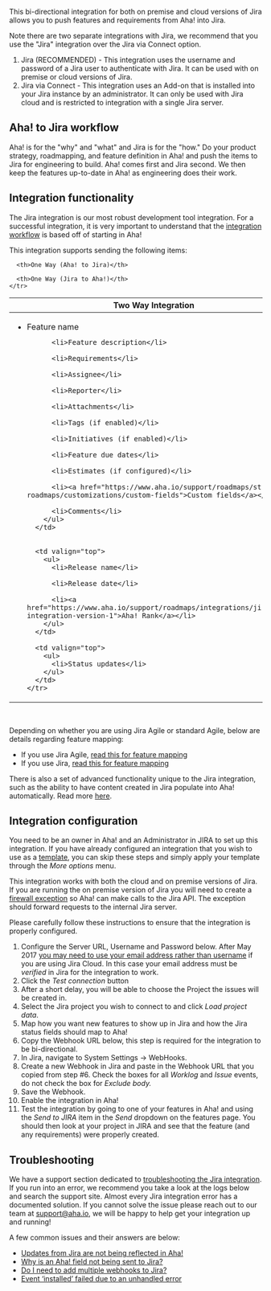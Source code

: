 This bi-directional integration for both on premise and cloud versions of Jira allows you to push features and requirements from Aha! into Jira.

Note there are two separate integrations with Jira, we recommend that you use the "Jira" integration over the Jira via Connect option.

1. Jira (RECOMMENDED) - This integration uses the username and password of a Jira user to authenticate with Jira. It can be used with on premise or cloud versions of Jira.
2. Jira via Connect - This integration uses an Add-on that is installed into your Jira instance by an administrator. It can only be used with Jira cloud and is restricted to integration with a single Jira server.

## Aha! to Jira workflow

Aha! is for the "why" and "what" and Jira is for the "how."
Do your product strategy, roadmapping, and feature definition in Aha! and push the items to Jira for engineering to build.
Aha! comes first and Jira second. We then keep the features up-to-date in Aha! as engineering does their work.

## Integration functionality

The Jira integration is our most robust development tool integration. For a successful integration, it is very important to understand that the [integration workflow](https://www.aha.io/support/roadmaps/integrations/jira/jira-integration-version-1) is based off of starting in Aha!

This integration supports sending the following items:

<table class='record-table'>
  <thead>
    <tr>
      <th>Two Way Integration</th>

      <th>One Way (Aha! to Jira)</th>

      <th>One Way (Jira to Aha!)</th>
    </tr>

  </thead>
  <tbody>
    <tr>
      <td valign="top">
        <ul>
          <li>Feature name</li>

          <li>Feature description</li>

          <li>Requirements</li>

          <li>Assignee</li>

          <li>Reporter</li>

          <li>Attachments</li>

          <li>Tags (if enabled)</li>

          <li>Initiatives (if enabled)</li>

          <li>Feature due dates</li>

          <li>Estimates (if configured)</li>

          <li><a href="https://www.aha.io/support/roadmaps/strategic-roadmaps/customizations/custom-fields">Custom fields</a></li>

          <li>Comments</li>
        </ul>
      </td>


      <td valign="top">
        <ul>
          <li>Release name</li>

          <li>Release date</li>

          <li><a href="https://www.aha.io/support/roadmaps/integrations/jira/jira-integration-version-1">Aha! Rank</a></li>
        </ul>
      </td>

      <td valign="top">
        <ul>
          <li>Status updates</li>
        </ul>
      </td>
    </tr>

  </tbody>
</table>
<br/>

Depending on whether you are using Jira Agile or standard Agile, below are details regarding feature mapping:

- If you use Jira Agile, [read this for feature mapping](https://www.aha.io/support/roadmaps/integrations/jira/jira-integration-version-1)
- If you use Jira, [read this for feature mapping](https://www.aha.io/support/roadmaps/integrations/jira/jira-integration-version-1)

There is also a set of advanced functionality unique to the Jira integration, such as the ability to have content created in Jira populate into Aha! automatically. Read more [here](https://www.aha.io/support/roadmaps/integrations/jira/jira-integration-version-1).

## Integration configuration

You need to be an owner in Aha! and an Administrator in JIRA to set up this integration. If you have already configured an integration that you wish to use as a [template](https://www.aha.io/support/roadmaps/integrations/jira/jira-integration-version-1), you can skip these steps and simply apply your template through the _More options_ menu.

This integration works with both the cloud and on premise versions of Jira. If you are running the on premise version of Jira you will need to create a [firewall exception](https://www.aha.io/support/roadmaps/integrations/introduction/allow-list-ip-addresses-on-premises-development-tools) so Aha! can make calls to the Jira API. The exception should forward requests to the internal Jira server.

Please carefully follow these instructions to ensure that the integration is properly configured.

1. Configure the Server URL, Username and Password below. After May 2017 [you may need to use your email address rather than username](https://confluence.atlassian.com/cloud/the-upgrade-to-atlassian-account-873871204.html#TheupgradetoAtlassianaccount-RESTAPIs) if you are using Jira Cloud. In this case your email address must be _verified_ in Jira for the integration to work.
2. Click the _Test connection_ button
3. After a short delay, you will be able to choose the Project the issues will be created in.
4. Select the Jira project you wish to connect to and click _Load project data_.
5. Map how you want new features to show up in Jira and how the Jira status fields should map to Aha!
6. Copy the Webhook URL below, this step is required for the integration to be bi-directional.
7. In Jira, navigate to System Settings -> WebHooks.
8. Create a new Webhook in Jira and paste in the Webhook URL that you copied from step #6. Check the boxes for all _Worklog_ and _Issue_ events, do not check the box for _Exclude body._
9. Save the Webhook.
10. Enable the integration in Aha!
11. Test the integration by going to one of your features in Aha! and using the _Send to JIRA_ item in the _Send_ dropdown on the features page. You should then look at your project in JIRA and see that the feature (and any requirements) were properly created.

## Troubleshooting

We have a support section dedicated to [troubleshooting the Jira integration](https://www.aha.io/support/roadmaps/integrations/jira/jira-integration-version-1). If you run into an error, we recommend you take a look at the logs below and search the support site. Almost every Jira integration error has a documented solution. If you cannot solve the issue please reach out to our team at [support@aha.io](mailto:support@aha.io), we will be happy to help get your integration up and running!

A few common issues and their answers are below:

- [Updates from Jira are not being reflected in Aha!](https://www.aha.io/support/roadmaps/integrations/jira-troubleshooting/jira-updates-not-reflected-in-aha)
- [Why is an Aha! field not being sent to Jira?](https://www.aha.io/support/roadmaps/integrations/jira-troubleshooting/jira-field-is-not-available-in-the-integration-mappings)
- [Do I need to add multiple webhooks to Jira?](https://www.aha.io/support/roadmaps/integrations/jira/when-to-use-multiple-webhooks)
- [Event ‘installed’ failed due to an unhandled error](https://www.aha.io/support/roadmaps/integrations/jira-troubleshooting/jira-error-event-installed-failed-due-to-an-unhandled-error)
